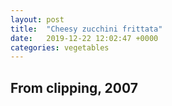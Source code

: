 ```yaml
---
layout: post
title:  "Cheesy zucchini frittata"
date:   2019-12-22 12:02:47 +0000
categories: vegetables
---
```


## From clipping, 2007